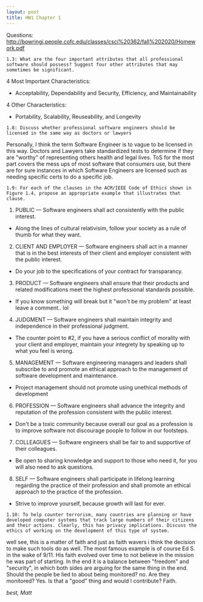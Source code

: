 ```yaml
---
layout: post
title: HW1 Chapter 1
---
```


Questions: http://bowringj.people.cofc.edu/classes/csci%20362/fall%202020/Homework.pdf 

`1.3: What are the four important attributes that all professional software should possess? Suggest four other attributes that may sometimes be significant.`

4 Most Important Characteristics:
* Acceptability, Dependability and Security, Efficiency, and Maintainability

4 Other Characteristics: 
* Portability, Scalability, Reuseability, and Longevity 

`1.8: Discuss whether professional software engineers should be licensed in the same way as doctors or lawyers`

Personally, I think the term Software Engineer is to vague to be licensed in this way. Doctors and Lawyers take standardized tests to determine if they are "worthy" of representing others health and legal lives. ToS for the most part covers the mess ups of most software that consumers use, but there are for sure instances in which Software Engineers are licensed such as needing specific certs to do a specific job. 

`1.9: For each of the clauses in the ACM/IEEE Code of Ethics shown in Figure 1.4, propose an
appropriate example that illustrates that clause.` 

1. PUBLIC — Software engineers shall act consistently with the public interest.
* Along the lines of cultural relativisim, follow your society as a rule of thumb for what they want. 

2. CLIENT AND EMPLOYER — Software engineers shall act in a manner that is in the
best interests of their client and employer consistent with the public interest.
* Do your job to the specifications of your contract for transparancy. 

3. PRODUCT — Software engineers shall ensure that their products and related
modifications meet the highest professional standards possible.
* If you know something will break but it "won't be my problem" at least leave a comment.. lol

4. JUDGMENT — Software engineers shall maintain integrity and independence in their
professional judgment.
* The counter point to #2, if you have a serious conflict of morality with your client and employer, maintain your integrety by speaking up to what you feel is wrong. 

5. MANAGEMENT — Software engineering managers and leaders shall subscribe to and
promote an ethical approach to the management of software development and
maintenance.
* Project management should not promote using unethical methods of development 

6. PROFESSION — Software engineers shall advance the integrity and reputation of
the profession consistent with the public interest.
* Don't be a toxic community because overall our goal as a profession is to improve software not discourage poople to follow in our footsteps. 

7. COLLEAGUES — Software engineers shall be fair to and supportive of their
colleagues.
* Be open to sharing knowledge and support to those who need it, for you will also need to ask questions. 

8. SELF — Software engineers shall participate in lifelong learning regarding
the practice of their profession and shall promote an ethical approach to the
practice of the profession.
* Strive to improve yourself, because growth will last for ever. 

`1.10: To help counter terrorism, many countries are planning or have developed computer systems that
track large numbers of their citizens and their actions. Clearly, this has privacy implications. Discuss
the ethics of working on the development of this type of system.`

well see, this is a matter of faith and just as faith wavers i think the decision to make such tools do as well. The most famous example is of course Ed S. in the wake of 9/11. His faith evolved over time to not believe in the mission he was part of starting. In the end it is a balance between "freedom" and "security", in which both sides are arguing for the same thing in the end. Should the people be lied to about being monitored? no. Are they monitored? Yes. Is that a "good" thing and would I contribute? Faith.

*best, Matt* 